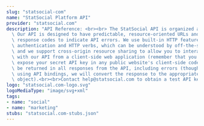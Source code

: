 ```yaml
---
slug: "statsocial-com"
name: "StatSocial Platform API"
provider: "statsocial.com"
description: "API Reference: <br><br> The StatSocial API is organized around REST.\
  \ Our API is designed to have predictable, resource-oriented URLs and to use HTTP\
  \ response codes to indicate API errors. We use built-in HTTP features, like HTTP\
  \ authentication and HTTP verbs, which can be understood by off-the-shelf HTTP clients,\
  \ and we support cross-origin resource sharing to allow you to interact securely\
  \ with our API from a client-side web application (remember that you should never\
  \ expose your secret API key in any public website's client-side code). JSON will\
  \ be returned in all responses from the API, including errors (though if you're\
  \ using API bindings, we will convert the response to the appropriate language-specific\
  \ object).<br><br>Contact help@statsocial.com to obtain a test API key"
logo: "statsocial.com-logo.svg"
logoMediaType: "image/svg+xml"
tags:
- name: "social"
- name: "marketing"
stubs: "statsocial.com-stubs.json"
---
```


